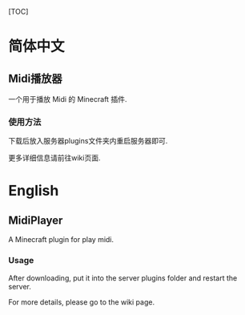 [TOC]


# 简体中文

## Midi播放器

一个用于播放 Midi 的 Minecraft 插件.

### 使用方法

下载后放入服务器plugins文件夹内重启服务器即可.

更多详细信息请前往wiki页面.



# English

## MidiPlayer

A Minecraft plugin for play midi.
### Usage
After downloading, put it into the server plugins folder and restart the server.

For more details, please go to the wiki page.


